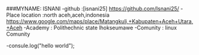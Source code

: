###MYNAME: ISNANI
-github :[isnani25] https://github.com/Isnani25/ 
-Place location :north aceh,aceh,indonesia https://www.google.com/maps/place/Matangkuli,+Kabupaten+Aceh+Utara,+Aceh 
-Academy : Polithechnic state lhokseumawe
-Comunity : linux Comunity

-consule.log("hello world");




